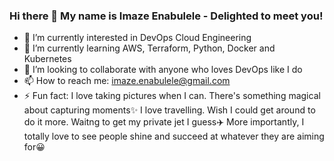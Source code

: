 ### Hi there 👋 My name is Imaze Enabulele - Delighted to meet you!

- 🔭 I’m currently interested in DevOps Cloud Engineering
- 🌱 I’m currently learning AWS, Terraform, Python, Docker and Kubernetes
- 👯 I’m looking to collaborate with anyone who loves DevOps like I do
- 📫 How to reach me: imaze.enabulele@gmail.com
- ⚡ Fun fact: I love taking pictures when I can. There's something magical about capturing moments✨ I love
     travelling. Wish I could get around to do it more. Waitng to get my private jet I guess✈️ More importantly, 
     I totally love to see people shine and succeed at whatever they are aiming for😀

